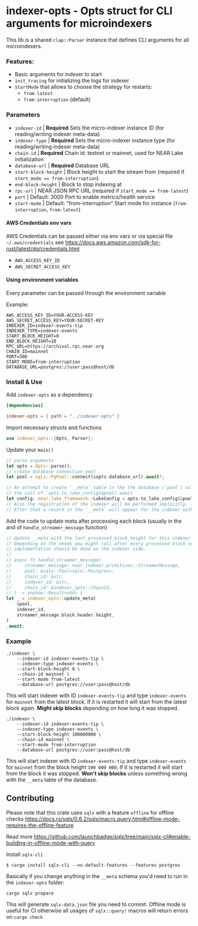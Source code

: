 # indexer-opts - Opts struct for CLI arguments for microindexers

This lib is a shared `clap::Parser` instance that defines CLI arguments for all microindexers.

### Features:

- Basic arguments for indexer to start
- `init_tracing` for initializing the logs for indexer
- `StartMode` that allows to choose the strategy for restarts:
  - `from-latest`
  - `from-interruption` (default)

### Parameters

- `indexer-id` | **Required** Sets the micro-indexer instance ID (for reading/writing indexer meta-data)
- `indexer-type` | **Required** Sets the micro-indexer instance type (for reading/writing indexer meta-data)
- `chain-id` | **Required** Chain id: testnet or mainnet, used for NEAR Lake initialization
- `database-url` | **Required** Database URL
- `start-block-height` | Block height to start the stream from (required if `start_mode == from-interruption`)
- `end-block-height` | Block to stop indexing at
- `rpc-url` | NEAR JSON RPC URL (required if `start_mode == from-latest`)
- `port` | Default: 3000 Port to enable metrics/health service
- `start-mode` | Default: "from-interruption" Start mode for instance (`from-interruption`, `from-latest`)

#### AWS Credentials env vars

AWS Credentials can be passed either via env vars or via special file `~/.aws/credentials` see https://docs.aws.amazon.com/sdk-for-rust/latest/dg/credentials.html

- `AWS_ACCESS_KEY_ID`
- `AWS_SECRET_ACCESS_KEY`

#### Using environment variables

Every parameter can be passed through the environment variable

Example:

```
AWS_ACCESS_KEY_ID=YOUR-ACCESS-KEY
AWS_SECRET_ACCESS_KEY=YOUR-SECRET-KEY
INDEXER_ID=indexer-events-tip
INDEXER_TYPE=indexer-events
START_BLOCK_HEIGHT=0
END_BLOCK_HEIGHT=10
RPC_URL=https://archival.rpc.near.org
CHAIN_ID=mainnet
PORT=300
START_MODE=from-interruption
DATABASE_URL=postgres://user:pass@host/db
```

### Install & Use

Add `indexer-opts` as a dependency

```toml
[dependencies]

indexer-opts = { path = "../indexer-opts" }
```

Import necessary structs and functions

```rust
use indexer_opts::{Opts, Parser};
```

Update your `main()`

```rust
// parse arguments
let opts = Opts::parse();
// create database connection pool
let pool = sqlx::PgPool::connect(&opts.database_url).await?;

// An attempt to create `__meta` table in the the database (`pool`) will be performed implicitly
// the call of `opts.to_lake_config(&pool).await
let config: near_lake_framework::LakeConfig = opts.to_lake_config(&pool).await?;
// Also the registration of the indexer will be performed implicitly.
// After that a record in the `__meta` will appear for the indexer with `opt.sindexer_id` and `opts.indexer_type`
```

Add the code to update meta after processing each block (usually in the and of `handle_streamer_message` function)

```rust
// Update __meta with the last_processed_block_height for this indexer by its ID
// Depending on the needs you might call after every processed block or each N blocks
// implementation should be done on the indexer side.
//
// async fn handle_streamer_message(
//     streamer_message: near_indexer_primitives::StreamerMessage,
//     pool: &sqlx::Pool<sqlx::Postgres>,
//     chain_id: &str,
//     indexer_id: &str,
//     chain_id: &indexer_opts::ChainId,
// ) -> anyhow::Result<u64> {
let _ = indexer_opts::update_meta(
    &pool,
    indexer_id,
    streamer_message.block.header.height,
)
.await;
```

### Example

```
./indexer \
    --indexer-id indexer-events-tip \
    --indexer-type indexer-events \
    --start-block-height 0 \
    --chain-id mainnet \
    --start-mode from-latest
    --database-url postgres://user:pass@host/db
```

This will start indexer with ID `indexer-events-tip` and type `indexer-events` for `mainnet` from the latest block. If it is restarted it will start from the latest block again. **Might skip blocks** depending on how long it was stopped.

```
./indexer \
    --indexer-id indexer-events-tip \
    --indexer-type indexer-events \
    --start-block-height 100000000 \
    --chain-id mainnet \
    --start-mode from-interruption
    --database-url postgres://user:pass@host/db
```

This will start indexer with ID `indexer-events-tip` and type `indexer-events` for `mainnet` from the block height `100 000 000`. If it is restarted it will start from the block it was stopped. **Won't skip blocks** unless something wrong with the `__meta` table of the database.

## Contributing

Please note that this crate uses `sqlx` with a feature `offline` for offline checks https://docs.rs/sqlx/0.6.2/sqlx/macro.query.html#offline-mode-requires-the-offline-feature

Read more https://github.com/launchbadge/sqlx/tree/main/sqlx-cli#enable-building-in-offline-mode-with-query

Install `sqlx-cli`

```
$ cargo install sqlx-cli --no-default-features --features postgres
```

Basically if you change anything in the `__meta` schema you'd need to run in the `indexer-opts` folder:

```
cargo sqlx prepare
```

This will generate `sqlx-data.json` file you need to commit. Offline mode is useful for CI otherwise all usages of `sqlx::query!` macros will return errors on `cargo check`

